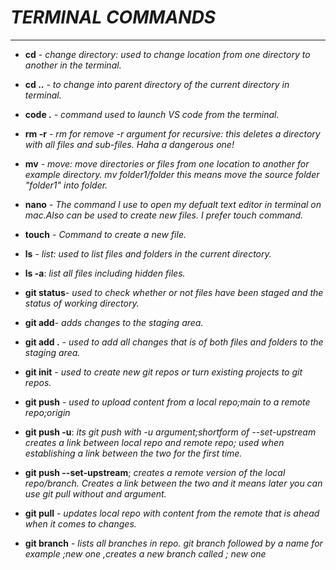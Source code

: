 # ***TERMINAL COMMANDS***

****

+ **cd** - _change directory: used to change location from one directory to another in the terminal._

+ **cd ..** - _to change into parent directory of the current directory in terminal._

+ **code .** - _command used to launch VS code from the terminal._

+ **rm -r** - _rm for remove -r argument for recursive: this deletes a directory with all files and sub-files. Haha a dangerous one!_

+ **mv** - _move: move directories or files from one location to another for example directory. mv folder1/folder this means move the source folder "folder1" into folder._

+ **nano** - _The command I use to open my defualt text editor in terminal on mac.Also can be used to create new files. I prefer touch command._

+ **touch** - _Command to create a new file._

+ **ls** - _list: used to list files and folders in the current directory._

+ **ls -a**: _list all files including hidden files._

+ **git status**- _used to check whether or not files have been staged and the status of working directory._

+ **git add**- _adds changes to the staging area._

+ **git add .** - _used to add all changes that is of both files and folders to the staging area._

+ **git init** - _used to create new git repos or turn existing projects to git repos._

+ **git push** - _used to upload content from a local repo;main to a remote repo;origin_

+ **git push -u**: _its git push with -u argument;shortform of --set-upstream creates a link between local repo and remote repo; used when establishing a link between the two for the first time._

+ **git push --set-upstream**; _creates a remote version of the local repo/branch. Creates a link between the two and it means later you can use git pull without and argument._

+ **git pull** - _updates local repo with content from the remote that is ahead when it comes to changes._

+ **git branch** - _lists all branches in repo. git branch followed by a name for example ;new one ,creates a new branch called ; new one_